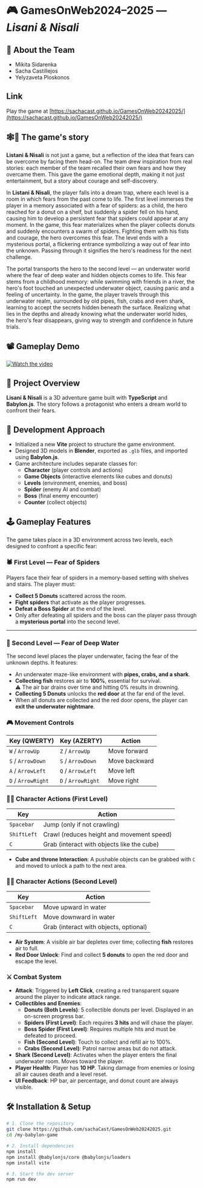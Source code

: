 # 🎮 GamesOnWeb2024–2025 — *Lisani & Nisali*

## 👥 About the Team

- Mikita Sidarenka
- Sacha Castillejos
- Yelyzaveta Ploskonos

## Link
Play the game at [https://sachacast.github.io/GamesOnWeb20242025/](https://sachacast.github.io/GamesOnWeb20242025/)

## 🕸️🌊 The game's story

**Listani & Nisali** is not just a game, but a reflection of the idea that fears can be overcome by facing them head-on. The team drew inspiration from real stories: each member of the team recalled their own fears and how they overcame them. This gave the game emotional depth, making it not just entertainment, but a story about courage and self-discovery.

In **Listani & Nisali**, the player falls into a dream trap, where each level is a room in which fears from the past come to life. The first level immerses the player in a memory associated with a fear of spiders: as a child, the hero reached for a donut on a shelf, but suddenly a spider fell on his hand, causing him to develop a persistent fear that spiders could appear at any moment. In the game, this fear materializes when the player collects donuts and suddenly encounters a swarm of spiders. Fighting them with his fists and courage, the hero overcomes this fear. The level ends with a mysterious portal, a flickering entrance symbolizing a way out of fear into the unknown. Passing through it signifies the hero's readiness for the next challenge.

The portal transports the hero to the second level — an underwater world where the fear of deep water and hidden objects comes to life. This fear stems from a childhood memory: while swimming with friends in a river, the hero's foot touched an unexpected underwater object, causing panic and a feeling of uncertainty. In the game, the player travels through this underwater realm, surrounded by old pipes, fish, crabs and even shark, learning to accept the secrets hidden beneath the surface. Realizing what lies in the depths and already knowing what the underwater world hides, the hero's fear disappears, giving way to strength and confidence in future trials.

## 📽️ Gameplay Demo

[![Watch the video](https://img.youtube.com/vi/L8MAer8B1j8/maxresdefault.jpg)](https://www.youtube.com/watch?v=L8MAer8B1j8)

## 🌌 Project Overview

**Lisani & Nisali** is a 3D adventure game built with **TypeScript** and **Babylon.js**. The story follows a protagonist who enters a dream world to confront their fears. 

## 🚀 Development Approach

- Initialized a new **Vite** project to structure the game environment.
- Designed 3D models in **Blender**, exported as `.glb` files, and imported using **Babylon.js**.
- Game architecture includes separate classes for:
  - **Character** (player controls and actions)
  - **Game Objects** (interactive elements like cubes and donuts)
  - **Levels** (environment, enemies, and boss)
  - **Spider** (enemy AI and combat)
  - **Boss** (final enemy encounter)
  - **Counter** (collect objects)

## 🕹 Gameplay Features

The game takes place in a 3D environment across two levels, each designed to confront a specific fear:

### 🕷 First Level — Fear of Spiders

Players face their fear of spiders in a memory-based setting with shelves and stairs. The player must:

- **Collect 5 Donuts** scattered across the room.
- **Fight spiders** that activate as the player progresses.
- **Defeat a Boss Spider** at the end of the level.
- Only after defeating all spiders and the boss can the player pass through a **mysterious portal** into the second level.

---

### 🌊 Second Level — Fear of Deep Water

The second level places the player underwater, facing the fear of the unknown depths. It features:

- An underwater maze-like environment with **pipes, crabs, and a shark**.
- **Collecting fish** restores air to **100%**, essential for survival.  
  ⚠️ The air bar drains over time and hitting 0% results in drowning.
- **Collecting 5 Donuts** unlocks the **red door** at the far end of the level.
- When all donuts are collected and the red door opens, the player can **exit the underwater nightmare**.


### 🎮 Movement Controls

| Key (QWERTY)       | Key (AZERTY)       | Action         |
|--------------------|--------------------|----------------|
| `W` / `ArrowUp`    | `Z` / `ArrowUp`    | Move forward   |
| `S` / `ArrowDown`  | `S` / `ArrowDown`  | Move backward  |
| `A` / `ArrowLeft`  | `Q` / `ArrowLeft`  | Move left      |
| `D` / `ArrowRight` | `D` / `ArrowRight` | Move right     |

### 🏃‍♂️ Character Actions (First Level)

| Key         | Action                                     |
|-------------|--------------------------------------------|
| `Spacebar`  | Jump (only if not crawling)                |
| `ShiftLeft` | Crawl (reduces height and movement speed)  |
| `C`         | Grab (interact with objects like the cube) |

- **Cube and throne Interaction**: A pushable objects can be grabbed with `C` and moved to unlock a path to the next area.

### 🏊‍♂️ Character Actions (Second Level)

| Key         | Action                                     |
|-------------|--------------------------------------------|
| `Spacebar`  | Move upward in water                       |
| `ShiftLeft` | Move downward in water                     |
| `C`         | Grab (interact with objects, optional)     |

- **Air System**: A visible air bar depletes over time; collecting **fish** restores air to full.
- **Red Door Unlock**: Find and collect **5 donuts** to open the red door and escape the level.


### ⚔️ Combat System

- **Attack**: Triggered by **Left Click**, creating a red transparent square around the player to indicate attack range.
- **Collectibles and Enemies**:
  - **Donuts (Both Levels)**: 5 collectible donuts per level. Displayed in an on-screen progress bar.
  - **Spiders (First Level)**: Each requires **3 hits** and will chase the player.
  - **Boss Spider (First Level)**: Requires multiple hits and must be defeated to proceed.
  - **Fish (Second Level)**: Touch to collect and refill air to 100%.
  - **Crabs (Second Level)**: Patrol narrow areas but do not attack.
- **Shark (Second Level)**: Activates when the player enters the final underwater room. Moves toward the player.
- **Player Health**: Player has **10 HP**. Taking damage from enemies or losing all air causes death and a level reset.
- **UI Feedback**: HP bar, air percentage, and donut count are always visible.


## 🛠 Installation & Setup

```bash
# 1. Clone the repository
git clone https://github.com/sachaCast/GamesOnWeb20242025.git
cd /my-babylon-game

# 2. Install dependencies
npm install
npm install @babylonjs/core @babylonjs/loaders
npm install vite

# 3. Start the dev server
npm run dev
```
